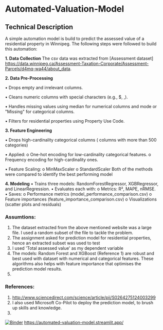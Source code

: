 # Automated-Valuation-Model
## Technical Description

A simple automation model is build to predict the assessed value of a residential property in Winnipeg. The following steps were followed to build this automation:

**1. Data Collection**
The csv data was extracted from [Assessment dataset] https://data.winnipeg.ca/Assessment-Taxation-Corporate/Assessment-Parcels/d4mq-wa44/about_data. 

**2. Data Pre-Processing**

•	Drops empty and irrelevant columns.

•	Cleans numeric columns with special characters (e.g., $, ,).

•	Handles missing values using median for numerical columns and mode or "Missing" for categorical columns.

•	Filters for residential properties using Property Use Code.

**3. Feature Engineering**

•	Drops high-cardinality categorical columns ( columns with more than 500 categories)

•	Applied: 
o	One-hot encoding for low-cardinality categorical features.
o	Frequency encoding for high-cardinality ones.

•	Feature Scaling:
o	MinMaxScaler
o	StandardScaler
Both of the methods were compared to identify the best performing model

**4. Modeling**
•	Trains three models: RandomForestRegressor, XGBRegressor, and LinearRegression.
•	Evaluates each with: 
o	Metrics: R², MAPE, nRMSE.
•	Saves: 
o	Performance metrics (model_performance_comparison.csv)
o	Feature importances (feature_importance_comparison.csv)
o	Visualizations (scatter plots and residuals)



### Assumtions:
1. The dataset extracted from the above mentioned website was a large file. I used a random subset of the file to tackle the problem.
2. The assignment asked for prediction model for residential properties, hence an extracted subset was used to test
3. I used 'Total assessed value' as my dependent variable
4. The models: Random Forest and XGBoost (Reference 1) are robust and best used with dataset with numerical and categorical features. These algorithms also helps with feature importance that optimises the prediction model results.
5. 

### References:
1. http://www.sciencedirect.com/science/article/pii/S0264275124003299
2. I also used Microsoft Co-Pilot to deploy the prediction model, to brush up skills and knowledge.
3. 


[![Binder](https://mybinder.org/badge_logo.svg)](https://mybinder.org/v2/gh/prarnamehta/AVM/HEAD?filepath=Automated%20valuation%20model.ipynb)
https://automated-valuation-model.streamlit.app/
